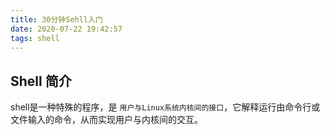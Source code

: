 ```yaml
---
title: 30分钟Sehll入门
date: 2020-07-22 19:42:57
tags: shell
---
```


## Shell 简介

shell是一种特殊的程序，是 `用户与Linux系统内核间的接口`，它解释运行由命令行或文件输入的命令，从而实现用户与内核间的交互。

